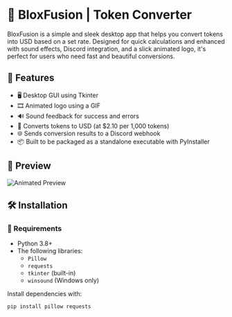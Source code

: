 # 💸 BloxFusion | Token Converter

BloxFusion is a simple and sleek desktop app that helps you convert tokens into USD based on a set rate. Designed for quick calculations and enhanced with sound effects, Discord integration, and a slick animated logo, it's perfect for users who need fast and beautiful conversions.

## 🧠 Features

- 🖥️ Desktop GUI using Tkinter  
- 🎞️ Animated logo using a GIF  
- 🔊 Sound feedback for success and errors  
- 🧮 Converts tokens to USD (at $2.10 per 1,000 tokens)  
- 🌐 Sends conversion results to a Discord webhook  
- 📦 Built to be packaged as a standalone executable with PyInstaller  

## 📸 Preview

![Animated Preview](preview.gif) <!-- Replace with actual preview GIF or screenshot if available -->

## 🛠️ Installation

### 🔧 Requirements

- Python 3.8+
- The following libraries:
  - `Pillow`
  - `requests`
  - `tkinter` (built-in)
  - `winsound` (Windows only)

Install dependencies with:

```bash
pip install pillow requests
